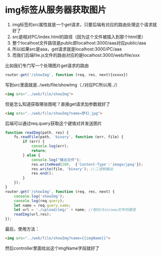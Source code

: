 # img标签从服务器获取图片
1. img标签的src属性就是一个get请求，只要后端有对应的路由处理这个请求就好了
1. src是相对PC/index.html的路径（因为这个文件被插入到那个html里）
1. 整个localhost文件路径是public即localhost:3000/aaa对应public/aaa
1. 所以如果src是aaa，get请求就是localhost:3000/PC/aaa
1. 而我们后端file.js文件的路由对应的是localhost:3000/web/file/xxx

比如我们专门写一个处理图片get请求的路由
```javascript
router.get('/showImg', function (req, res, next){xxxxx})
```
写到src里面就是../web/file/showImg（./对应PC所以用../）
```html
<img src="../web/file/showImg">
```
但是怎么知道获取哪张图呢？直接get请求加参数就好了
```html
<img src="../web/file/showImg?name=梦幻.jpg">
```
后端可以通过req.query获取这个键值对并发送图片
```javascript
function readImg(path, res) {
    fs.readFile(path, 'binary', function (err, file) {
        if (err) {
            console.log(err);
            return;
        } else {
            console.log("输出文件");
            res.writeHead(200,  {'Content-Type':'image/jpeg'});
            res.write(file, 'binary'); //二进制输出
            res.end();
        }
    });
}
router.get('/showImg', function (req, res, next) {
    console.log('showImg');
    console.log(req.query);
    let name = req.query.name;
    let url = './upload/img/' + name; //相对/bin/www文件的路径
    readImg(url,res);
});
```

最后，使用方法：
```html
<img src="../web/file/showImg?name={{imgName}}">
```
然后controller里面给出这个imgName字段就好了